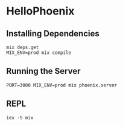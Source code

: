 # HelloPhoenix

## Installing Dependencies

```
mix deps.get
MIX_ENV=prod mix compile
```

## Running the Server

```
PORT=3000 MIX_ENV=prod mix phoenix.server
```

## REPL

```
iex -S mix
```
